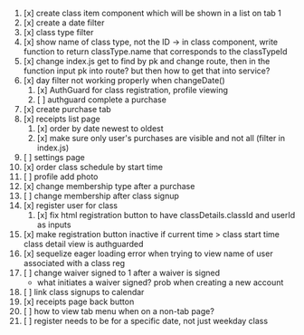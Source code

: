 1. [x] create class item component which will be shown in a list on tab 1
2. [x] create a date filter
3. [x] class type filter
4. [x] show name of class type, not the ID -> in class component, write function to return classType.name that corresponds to the classTypeId
5. [x] change index.js get to find by pk and change route, then in the function input pk into route? but then how to get that into service?
6. [x] day filter not working properly when changeDate()
   1. [x] AuthGuard for class registration, profile viewing
   2. [ ] authguard complete a purchase
7. [x] create purchase tab
8. [x] receipts list page 
   1. [x] order by date newest to oldest
   2. [x] make sure only user's purchases are visible and not all (filter in index.js)
9. [ ] settings page
10. [x] order class schedule by start time
11. [ ] profile add photo
12. [x] change membership type after a purchase
13. [ ] change membership after class signup
14. [x] register user for class
    1. [x] fix html registration button to have classDetails.classId and userId as inputs
15. [x] make registration button inactive if current time > class start time class detail view is authguarded
16. [x] sequelize eager loading error when trying to view name of user associated with a class reg
18. [ ] change waiver signed to 1 after a waiver is signed
    - what initiates a waiver signed? prob when creating a new account
19. [ ] link class signups to calendar
20. [x] receipts page back button
21. [ ] how to view tab menu when on a non-tab page?
22. [ ] register needs to be for a specific date, not just weekday class
